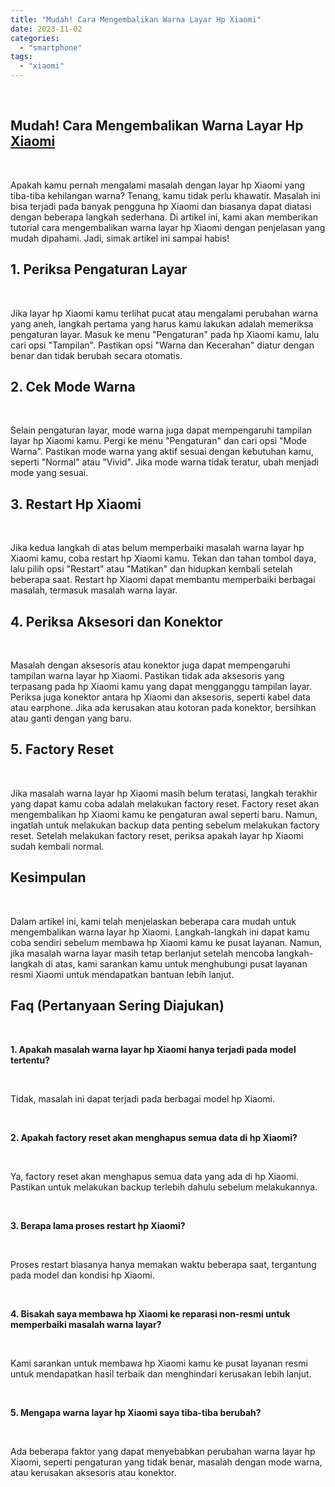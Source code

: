 ```yaml
---
title: "Mudah! Cara Mengembalikan Warna Layar Hp Xiaomi"
date: 2023-11-02
categories: 
  - "smartphone"
tags: 
  - "xiaomi"
---
```


 

## Mudah! Cara Mengembalikan Warna Layar Hp [Xiaomi](https://ajiekusumadhany.com/gadget/smartphone/xiaomi/)

 

Apakah kamu pernah mengalami masalah dengan layar hp Xiaomi yang tiba-tiba kehilangan warna? Tenang, kamu tidak perlu khawatir. Masalah ini bisa terjadi pada banyak pengguna hp Xiaomi dan biasanya dapat diatasi dengan beberapa langkah sederhana. Di artikel ini, kami akan memberikan tutorial cara mengembalikan warna layar hp Xiaomi dengan penjelasan yang mudah dipahami. Jadi, simak artikel ini sampai habis!

## 1\. Periksa Pengaturan Layar

 

Jika layar hp Xiaomi kamu terlihat pucat atau mengalami perubahan warna yang aneh, langkah pertama yang harus kamu lakukan adalah memeriksa pengaturan layar. Masuk ke menu "Pengaturan" pada hp Xiaomi kamu, lalu cari opsi "Tampilan". Pastikan opsi "Warna dan Kecerahan" diatur dengan benar dan tidak berubah secara otomatis.

## 2\. Cek Mode Warna

 

Selain pengaturan layar, mode warna juga dapat mempengaruhi tampilan layar hp Xiaomi kamu. Pergi ke menu "Pengaturan" dan cari opsi "Mode Warna". Pastikan mode warna yang aktif sesuai dengan kebutuhan kamu, seperti "Normal" atau "Vivid". Jika mode warna tidak teratur, ubah menjadi mode yang sesuai.

## 3\. Restart Hp Xiaomi

 

Jika kedua langkah di atas belum memperbaiki masalah warna layar hp Xiaomi kamu, coba restart hp Xiaomi kamu. Tekan dan tahan tombol daya, lalu pilih opsi "Restart" atau "Matikan" dan hidupkan kembali setelah beberapa saat. Restart hp Xiaomi dapat membantu memperbaiki berbagai masalah, termasuk masalah warna layar.

## 4\. Periksa Aksesori dan Konektor

 

Masalah dengan aksesoris atau konektor juga dapat mempengaruhi tampilan warna layar hp Xiaomi. Pastikan tidak ada aksesoris yang terpasang pada hp Xiaomi kamu yang dapat mengganggu tampilan layar. Periksa juga konektor antara hp Xiaomi dan aksesoris, seperti kabel data atau earphone. Jika ada kerusakan atau kotoran pada konektor, bersihkan atau ganti dengan yang baru.

## 5\. Factory Reset

 

Jika masalah warna layar hp Xiaomi masih belum teratasi, langkah terakhir yang dapat kamu coba adalah melakukan factory reset. Factory reset akan mengembalikan hp Xiaomi kamu ke pengaturan awal seperti baru. Namun, ingatlah untuk melakukan backup data penting sebelum melakukan factory reset. Setelah melakukan factory reset, periksa apakah layar hp Xiaomi sudah kembali normal.

## Kesimpulan

 

Dalam artikel ini, kami telah menjelaskan beberapa cara mudah untuk mengembalikan warna layar hp Xiaomi. Langkah-langkah ini dapat kamu coba sendiri sebelum membawa hp Xiaomi kamu ke pusat layanan. Namun, jika masalah warna layar masih tetap berlanjut setelah mencoba langkah-langkah di atas, kami sarankan kamu untuk menghubungi pusat layanan resmi Xiaomi untuk mendapatkan bantuan lebih lanjut.

## Faq (Pertanyaan Sering Diajukan)

 

**1\. Apakah masalah warna layar hp Xiaomi hanya terjadi pada model tertentu?**

 

Tidak, masalah ini dapat terjadi pada berbagai model hp Xiaomi.

 

**2\. Apakah factory reset akan menghapus semua data di hp Xiaomi?**

 

Ya, factory reset akan menghapus semua data yang ada di hp Xiaomi. Pastikan untuk melakukan backup terlebih dahulu sebelum melakukannya.

 

**3\. Berapa lama proses restart hp Xiaomi?**

 

Proses restart biasanya hanya memakan waktu beberapa saat, tergantung pada model dan kondisi hp Xiaomi.

 

**4\. Bisakah saya membawa hp Xiaomi ke reparasi non-resmi untuk memperbaiki masalah warna layar?**

 

Kami sarankan untuk membawa hp Xiaomi kamu ke pusat layanan resmi untuk mendapatkan hasil terbaik dan menghindari kerusakan lebih lanjut.

 

**5\. Mengapa warna layar hp Xiaomi saya tiba-tiba berubah?**

 

Ada beberapa faktor yang dapat menyebabkan perubahan warna layar hp Xiaomi, seperti pengaturan yang tidak benar, masalah dengan mode warna, atau kerusakan aksesoris atau konektor.
